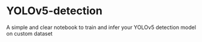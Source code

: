 # YOLOv5-detection
A simple and clear notebook to train and infer your YOLOv5 detection model on custom dataset
